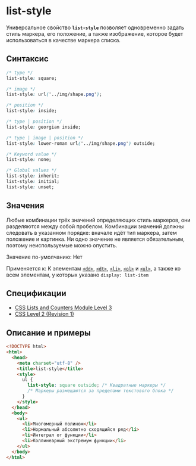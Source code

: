 # list-style

Универсальное свойство **`list-style`** позволяет одновременно задать стиль маркера, его положение, а также изображение, которое будет использоваться в качестве маркера списка.

## Синтаксис

```css
/* type */
list-style: square;

/* image */
list-style: url('../img/shape.png');

/* position */
list-style: inside;

/* type | position */
list-style: georgian inside;

/* type | image | position */
list-style: lower-roman url('../img/shape.png') outside;

/* Keyword value */
list-style: none;

/* Global values */
list-style: inherit;
list-style: initial;
list-style: unset;
```

## Значения

Любые комбинации трёх значений определяющих стиль маркеров, они разделяются между собой пробелом. Комбинации значений должны следовать в указанном порядке: вначале идёт тип маркера, затем положение и картинка. Ни одно значение не является обязательным, поэтому неиспользуемые можно опустить.

Значение по-умолчанию: Нет

Применяется к: К элементам [`<dd>`](../html/dd.md), [`<dt>`](../html/dt.md), [`<li>`](../html/li.md), [`<ol>`](../html/ol.md) и [`<ul>`](../html/ul.md), а также ко всем элементам, у которых указано `display: list-item`

## Спецификации

- [CSS Lists and Counters Module Level 3](http://dev.w3.org/csswg/css3-lists/#list-style)
- [CSS Level 2 (Revision 1)](http://www.w3.org/TR/CSS2/generate.html#propdef-list-style)

## Описание и примеры

```html
<!DOCTYPE html>
<html>
  <head>
    <meta charset="utf-8" />
    <title>list-style</title>
    <style>
      ul {
        list-style: square outside; /* Квадратные маркеры */
        /* Маркеры размещаются за пределами текстового блока */
      }
    </style>
  </head>
  <body>
    <ul>
      <li>Многомерный полином</li>
      <li>Нормальный абсолютно сходящийся ряд</li>
      <li>Интеграл от функции</li>
      <li>Коллинеарный экстремум функции</li>
    </ul>
  </body>
</html>
```
